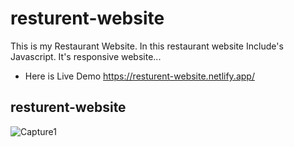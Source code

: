 # resturent-website

This is my Restaurant Website. In this restaurant website Include's Javascript. It's responsive website...

- Here is Live Demo https://resturent-website.netlify.app/

## resturent-website

![Capture1](https://user-images.githubusercontent.com/90317197/162256418-4e2b88b4-7ee8-4200-a31a-a13f543f9c03.JPG)





